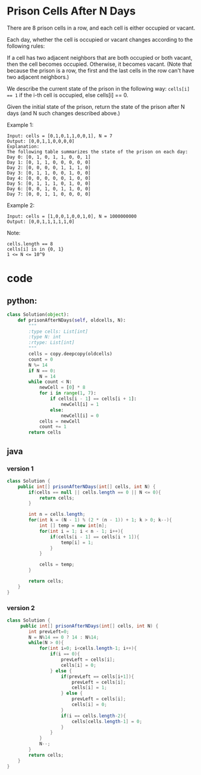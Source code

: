 # Prison Cells After N Days

There are 8 prison cells in a row, and each cell is either occupied or vacant.

Each day, whether the cell is occupied or vacant changes according to the following rules:

If a cell has two adjacent neighbors that are both occupied or both vacant, then the cell becomes occupied.
Otherwise, it becomes vacant.
(Note that because the prison is a row, the first and the last cells in the row can't have two adjacent neighbors.)

We describe the current state of the prison in the following way: `cells[i] == 1` if the i-th cell is occupied, else cells[i] == 0.

Given the initial state of the prison, return the state of the prison after N days (and N such changes described above.)

 

Example 1:
```
Input: cells = [0,1,0,1,1,0,0,1], N = 7
Output: [0,0,1,1,0,0,0,0]
Explanation: 
The following table summarizes the state of the prison on each day:
Day 0: [0, 1, 0, 1, 1, 0, 0, 1]
Day 1: [0, 1, 1, 0, 0, 0, 0, 0]
Day 2: [0, 0, 0, 0, 1, 1, 1, 0]
Day 3: [0, 1, 1, 0, 0, 1, 0, 0]
Day 4: [0, 0, 0, 0, 0, 1, 0, 0]
Day 5: [0, 1, 1, 1, 0, 1, 0, 0]
Day 6: [0, 0, 1, 0, 1, 1, 0, 0]
Day 7: [0, 0, 1, 1, 0, 0, 0, 0]
```

Example 2:
```
Input: cells = [1,0,0,1,0,0,1,0], N = 1000000000
Output: [0,0,1,1,1,1,1,0]
```

Note:
```
cells.length == 8
cells[i] is in {0, 1}
1 <= N <= 10^9
```


# code
## python:
``` python
class Solution(object):
    def prisonAfterNDays(self, oldcells, N):
        """
        :type cells: List[int]
        :type N: int
        :rtype: List[int]
        """
        cells = copy.deepcopy(oldcells)
        count = 0
        N %= 14
        if N == 0:
            N = 14
        while count < N:
            newCell = [0] * 8
            for i in range(1, 7):
                if cells[i - 1] == cells[i + 1]:
                    newCell[i] = 1
                else:
                    newCell[i] = 0
            cells = newCell
            count += 1
        return cells
```
## java
### version 1
``` java
class Solution {
    public int[] prisonAfterNDays(int[] cells, int N) {
        if(cells == null || cells.length == 0 || N <= 0){
            return cells;
        }

        int n = cells.length;
        for(int k = (N - 1) % (2 * (n - 1)) + 1; k > 0; k--){
            int [] temp = new int[n];
            for(int i = 1; i < n - 1; i++){
                if(cells[i - 1] == cells[i + 1]){
                    temp[i] = 1;
                }
            }

            cells = temp;
        }

        return cells;
    }
}
```
### version 2
```java
class Solution {
     public int[] prisonAfterNDays(int[] cells, int N) {
        int prevLeft=0;
        N = N%14 == 0 ? 14 : N%14;
        while(N > 0){
            for(int i=0; i<cells.length-1; i++){
                if(i == 0){
                    prevLeft = cells[i]; 
                    cells[i] = 0;
                } else {
                    if(prevLeft == cells[i+1]){
                        prevLeft = cells[i]; 
                        cells[i] = 1;
                    } else {
                        prevLeft = cells[i]; 
                        cells[i] = 0;
                    }
                    if(i == cells.length-2){
                        cells[cells.length-1] = 0;
                    }
                }
            }
            N--;
        }
        return cells;
    }
}
```